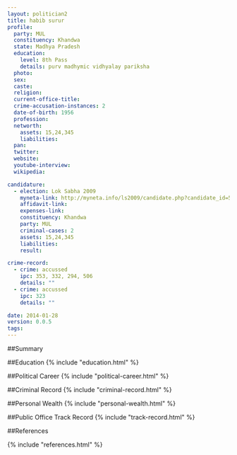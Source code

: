 ```yaml
---
layout: politician2
title: habib surur
profile: 
  party: MUL
  constituency: Khandwa
  state: Madhya Pradesh
  education: 
    level: 8th Pass
    details: purv madhymic vidhyalay pariksha
  photo: 
  sex: 
  caste: 
  religion: 
  current-office-title: 
  crime-accusation-instances: 2
  date-of-birth: 1956
  profession: 
  networth: 
    assets: 15,24,345
    liabilities: 
  pan: 
  twitter: 
  website: 
  youtube-interview: 
  wikipedia: 

candidature: 
  - election: Lok Sabha 2009
    myneta-link: http://myneta.info/ls2009/candidate.php?candidate_id=5293
    affidavit-link: 
    expenses-link: 
    constituency: Khandwa 
    party: MUL
    criminal-cases: 2
    assets: 15,24,345
    liabilities: 
    result:  

crime-record: 
  - crime: accussed
    ipc: 353, 332, 294, 506
    details: "" 
  - crime: accussed
    ipc: 323
    details: "" 

date: 2014-01-28
version: 0.0.5
tags: 
---
```

##Summary


##Education
{% include "education.html" %}


##Political Career
{% include "political-career.html" %}


##Criminal Record
{% include "criminal-record.html" %}


##Personal Wealth
{% include "personal-wealth.html" %}


##Public Office Track Record
{% include "track-record.html" %}


##References


{% include "references.html" %}